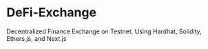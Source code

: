 # DeFi-Exchange
Decentralized Finance Exchange on Testnet. Using Hardhat, Solidity, Ethers.js, and Next.js
